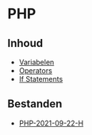 # PHP

## Inhoud

- [Variabelen](week38/PHP-2021-09-22-H.md#Variabelen)
- [Operators](week38/PHP-2021-09-22-H.md#Operators)
- [If Statements](week38/PHP-2021-09-22-H.md#If%20Statements)

## Bestanden

- [PHP-2021-09-22-H](week38/PHP-2021-09-22-H.md)